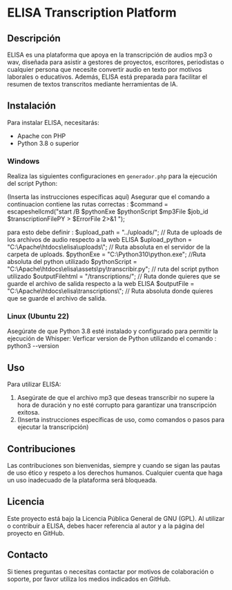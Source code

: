 # ELISA Transcription Platform

## Descripción
ELISA es una plataforma que apoya en la transcripción de audios mp3 o wav, diseñada para asistir a gestores de proyectos, escritores, periodistas o cualquier persona que necesite convertir audio en texto por motivos laborales o educativos. Además, ELISA está preparada para facilitar el resumen de textos transcritos mediante herramientas de IA.

## Instalación
Para instalar ELISA, necesitarás:

- Apache con PHP
- Python 3.8 o superior

### Windows
Realiza las siguientes configuraciones en `generador.php` para la ejecución del script Python:

(Inserta las instrucciones específicas aquí)
Asegurar que el comando a continuacion contiene las rutas correctas :
$command = escapeshellcmd("start /B $pythonExe $pythonScript $mp3File $job_id $transcriptionFilePY > $ErrorFile 2>&1 ");

para esto debe definir : 
$upload_path = "../uploads/"; // Ruta de uploads de los archivos de audio respecto a la web ELISA
$upload_python = "C:\\Apache\\htdocs\\elisa\\uploads\\"; // Ruta absoluta en el servidor de la carpeta de uploads.
$pythonExe = "C:\\Python310\\python.exe"; //Ruta absoluta del python utilizado
$pythonScript = "C:\\Apache\\htdocs\\elisa\\assets\\py\\transcribir.py"; // ruta del script python utilizado
$outputFilehtml = "/transcriptions/"; // Ruta donde quieres que se guarde el archivo de salida respecto a la web ELISA
$outputFile = "C:\\Apache\\htdocs\\elisa\\transcriptions\\"; // Ruta absoluta donde quieres que se guarde el archivo de salida.


### Linux (Ubuntu 22)
Asegúrate de que Python 3.8 esté instalado y configurado para permitir la ejecución de Whisper:
Verficar version de Python utilizando el comando : python3 --version

## Uso
Para utilizar ELISA:

1. Asegúrate de que el archivo mp3 que deseas transcribir no supere la hora de duración y no esté corrupto para garantizar una transcripción exitosa.
2. (Inserta instrucciones específicas de uso, como comandos o pasos para ejecutar la transcripción)

## Contribuciones
Las contribuciones son bienvenidas, siempre y cuando se sigan las pautas de uso ético y respeto a los derechos humanos. Cualquier cuenta que haga un uso inadecuado de la plataforma será bloqueada.

## Licencia
Este proyecto está bajo la Licencia Pública General de GNU (GPL). Al utilizar o contribuir a ELISA, debes hacer referencia al autor y a la página del proyecto en GitHub.

## Contacto
Si tienes preguntas o necesitas contactar por motivos de colaboración o soporte, por favor utiliza los medios indicados en GitHub.

